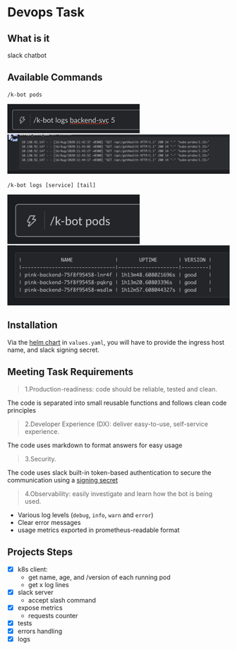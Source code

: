 # Devops Task

## What is it

slack chatbot

## Available Commands
```console
/k-bot pods
```
<img src="./resources/logs-command.png"  width="300"> 
<img src="./resources/logs-response.png"  width="800"> 

```console
/k-bot logs [service] [tail]
```
<img src="./resources/pods-command.png"  width="300"> 
<img src="./resources/pods-response.png"  width="800"> 

## Installation 
Via the [helm chart](./chart)
in `values.yaml`, you will have to provide the ingress host name, and slack signing secret.

## Meeting Task Requirements
> 1.Production-readiness: code should be reliable, tested and clean.

The code is separated into small reusable functions and follows clean code principles  

> 2.Developer Experience (DX): deliver easy-to-use, self-service experience.

The code uses markdown to format answers for easy usage

> 3.Security.

The code uses slack built-in token-based authentication to secure the communication using a [signing secret](https://api.slack.com/authentication/verifying-requests-from-slack#about)

>4.Observability: easily investigate and learn how the bot is being used.

- Various log levels (`debug`, `info`, `warn` and `error`)
- Clear error messages
- usage metrics exported in prometheus-readable format

## Projects Steps
- [X] k8s client: 
  - get name, age, and /version of each running pod
  - get x log lines
- [X] slack server
  - accept slash command
- [X] expose metrics
  - requests counter
- [X] tests
- [X] errors handling
- [X] logs
